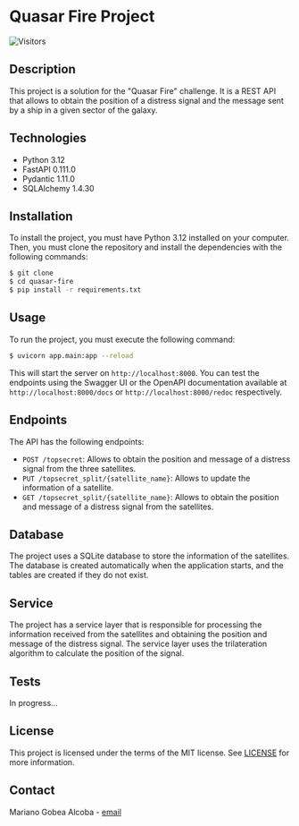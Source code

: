 # Quasar Fire Project

![Visitors](https://api.visitorbadge.io/api/visitors?path=https%3A%2F%2Fgithub.com%2FMgobeaalcoba%2Fquasar-fire&label=Visitors&countColor=%23263759)

## Description

This project is a solution for the "Quasar Fire" challenge. It is a REST API that allows to obtain the position of a distress signal and the message sent by a ship in a given sector of the galaxy.

## Technologies

- Python 3.12
- FastAPI 0.111.0
- Pydantic 1.11.0
- SQLAlchemy 1.4.30

## Installation

To install the project, you must have Python 3.12 installed on your computer. Then, you must clone the repository and install the dependencies with the following commands:

```bash
$ git clone 
$ cd quasar-fire
$ pip install -r requirements.txt
```

## Usage

To run the project, you must execute the following command:

```bash
$ uvicorn app.main:app --reload
```

This will start the server on `http://localhost:8000`.
You can test the endpoints using the Swagger UI or the OpenAPI documentation available at `http://localhost:8000/docs` or `http://localhost:8000/redoc` respectively.

## Endpoints

The API has the following endpoints:

- `POST /topsecret`: Allows to obtain the position and message of a distress signal from the three satellites.
- `PUT /topsecret_split/{satellite_name}`: Allows to update the information of a satellite.
- `GET /topsecret_split/{satellite_name}`: Allows to obtain the position and message of a distress signal from the satellites.

## Database

The project uses a SQLite database to store the information of the satellites. The database is created automatically when the application starts, and the tables are created if they do not exist.

## Service

The project has a service layer that is responsible for processing the information received from the satellites and obtaining the position and message of the distress signal. The service layer uses the trilateration algorithm to calculate the position of the signal.

## Tests

In progress...

## License

This project is licensed under the terms of the MIT license. See [LICENSE](LICENSE) for more information.

## Contact

Mariano Gobea Alcoba - [email](gobeamariano@gmail.com)
